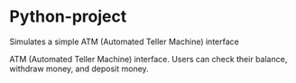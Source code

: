 # Python-project
Simulates a simple ATM (Automated Teller Machine) interface  

ATM (Automated Teller Machine) interface. Users can check their balance, withdraw money, and deposit money.
